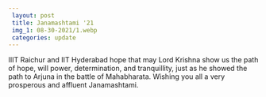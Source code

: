 ```yaml
---
 layout: post	
 title: Janamashtami '21
 img_1: 08-30-2021/1.webp
 categories: update
---
```


IIIT Raichur and IIT Hyderabad hope that may Lord Krishna show us the path of hope, will power, determination, and tranquillity, just as he showed the path to Arjuna in the battle of Mahabharata. Wishing you all a very prosperous and affluent Janamashtami.